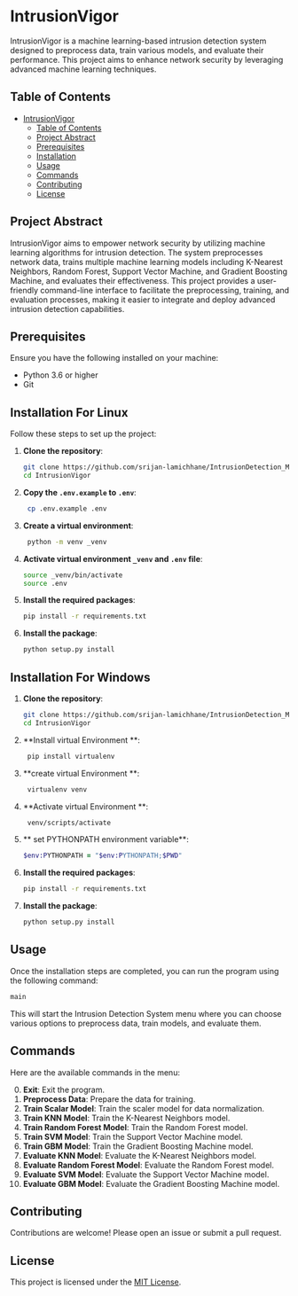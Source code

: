 # IntrusionVigor

IntrusionVigor is a machine learning-based intrusion detection system designed to preprocess data, train various models, and evaluate their performance. This project aims to enhance network security by leveraging advanced machine learning techniques.

## Table of Contents

- [IntrusionVigor](#intrusionvigor)
  - [Table of Contents](#table-of-contents)
  - [Project Abstract](#project-abstract)
  - [Prerequisites](#prerequisites)
  - [Installation](#installation)
  - [Usage](#usage)
  - [Commands](#commands)
  - [Contributing](#contributing)
  - [License](#license)

## Project Abstract

IntrusionVigor aims to empower network security by utilizing machine learning algorithms for intrusion detection. The system preprocesses network data, trains multiple machine learning models including K-Nearest Neighbors, Random Forest, Support Vector Machine, and Gradient Boosting Machine, and evaluates their effectiveness. This project provides a user-friendly command-line interface to facilitate the preprocessing, training, and evaluation processes, making it easier to integrate and deploy advanced intrusion detection capabilities.

## Prerequisites

Ensure you have the following installed on your machine:

- Python 3.6 or higher
- Git

## Installation For Linux

Follow these steps to set up the project:

1. **Clone the repository**:
   ```zsh
   git clone https://github.com/srijan-lamichhane/IntrusionDetection_ML.git
   cd IntrusionVigor
   ```
2. **Copy the `.env.example` to `.env`**:
   ```zsh
    cp .env.example .env
   ```
3. **Create a virtual environment**:
   ```zsh
    python -m venv _venv
   ```
4. **Activate virtual environment `_venv` and `.env` file**:
    ```zsh
    source _venv/bin/activate
    source .env
    ```
5. **Install the required packages**:
    ```zsh
    pip install -r requirements.txt
    ```
6. **Install the package**:
    ```zsh
    python setup.py install
    ```

## Installation For Windows

1. **Clone the repository**:
   ```zsh
   git clone https://github.com/srijan-lamichhane/IntrusionDetection_ML.git
   cd IntrusionVigor
   ```

2. **Install virtual Environment **:
   ```zsh
    pip install virtualenv
   ```

3. **create virtual Environment **:
   ```zsh
    virtualenv venv
   ```

4. **Activate virtual Environment **:
   ```zsh
    venv/scripts/activate
   ```

5. ** set PYTHONPATH environment variable**:
   ```zsh
   $env:PYTHONPATH = "$env:PYTHONPATH;$PWD"
   ```

6. **Install the required packages**:
    ```zsh
    pip install -r requirements.txt
    ```
7. **Install the package**:
    ```zsh
    python setup.py install
    ```



## Usage

Once the installation steps are completed, you can run the program using the following command:

```zsh
main
```

This will start the Intrusion Detection System menu where you can choose various options to preprocess data, train models, and evaluate them.

## Commands

Here are the available commands in the menu:

0. **Exit**: Exit the program.
1. **Preprocess Data**: Prepare the data for training.
2. **Train Scalar Model**: Train the scaler model for data normalization.
3. **Train KNN Model**: Train the K-Nearest Neighbors model.
4. **Train Random Forest Model**: Train the Random Forest model.
5. **Train SVM Model**: Train the Support Vector Machine model.
6. **Train GBM Model**: Train the Gradient Boosting Machine model.
7. **Evaluate KNN Model**: Evaluate the K-Nearest Neighbors model.
8. **Evaluate Random Forest Model**: Evaluate the Random Forest model.
9. **Evaluate SVM Model**: Evaluate the Support Vector Machine model.
10. **Evaluate GBM Model**: Evaluate the Gradient Boosting Machine model.

## Contributing

Contributions are welcome! Please open an issue or submit a pull request.

## License

This project is licensed under the [MIT License](LICENSE).                          